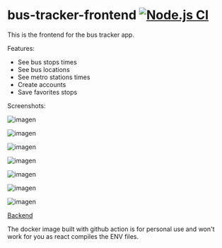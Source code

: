 # bus-tracker-frontend [![Node.js CI](https://github.com/xBaank/bus-tracker-front/actions/workflows/node.js.yml/badge.svg)](https://github.com/xBaank/bus-tracker-front/actions/workflows/node.js.yml)
This is the frontend for the bus tracker app.

Features:
- See bus stops times
- See bus locations
- See metro stations times
- Create accounts
- Save favorites stops

Screenshots:

![imagen](https://github.com/xBaank/bus-tracker-front/assets/21276786/fd93a961-0f75-4a53-9450-8e9aec3f4f31)

![imagen](https://github.com/xBaank/bus-tracker-front/assets/21276786/313ef0f2-19d7-471b-9779-0e867f3ba776)

![imagen](https://github.com/xBaank/bus-tracker-front/assets/21276786/fe6c24e1-31ea-4449-8c0b-411a18bb1a81)

![imagen](https://github.com/xBaank/bus-tracker-front/assets/21276786/4c1fc399-cc3d-4d82-8894-6099ba8a9ec1)

![imagen](https://github.com/xBaank/bus-tracker-front/assets/21276786/9f74ca76-b395-4262-98f7-da0f65688e47)

![imagen](https://github.com/xBaank/bus-tracker-front/assets/21276786/cfc70e9c-91dc-45f6-997e-926f933a1e03)

![imagen](https://github.com/xBaank/bus-tracker-front/assets/21276786/ff32c102-6dda-4e64-b8d0-f1fde667ad5b)


[Backend](https://github.com/xBaank/bus-tracker-back)

The docker image built with github action is for personal use and won't work for you as react compiles the ENV files.

